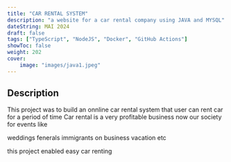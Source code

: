 ```yaml
---
title: "CAR RENTAL SYSTEM"
description: "a website for a car rental company using JAVA and MYSQL"
dateString: MAI 2024
draft: false
tags: ["TypeScript", "NodeJS", "Docker", "GitHub Actions"]
showToc: false
weight: 202
cover:
    image: "images/java1.jpeg"
--- 
```



## Description
This project was to build an onnline car rental system that user can rent car for a period of time 
Car rental is a very profitable business now our society  for events like

weddings
fenerals
immigrants on business 
vacation
etc

this project enabled easy car renting

 

